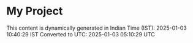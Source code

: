 # My Project

This content is dynamically generated in Indian Time (IST): 2025-01-03 10:40:29 IST
Converted to UTC: 2025-01-03 05:10:29 UTC
